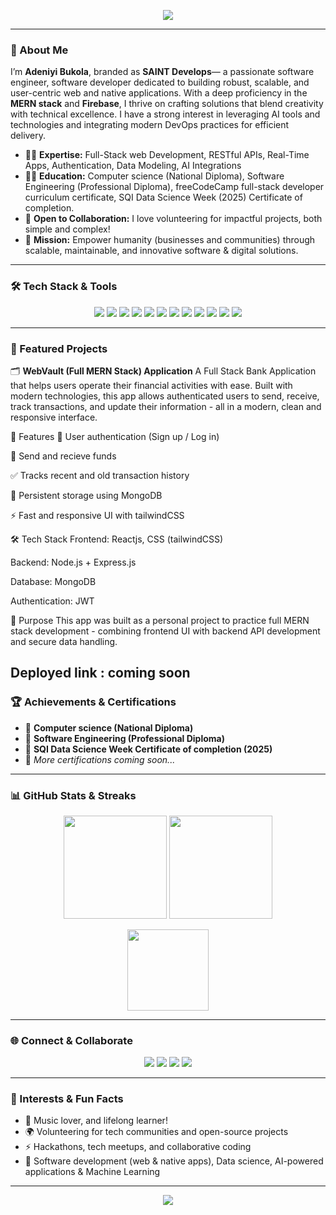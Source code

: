 <p align="center">
  <img src="https://readme-typing-svg.demolab.com?font=Fira+Code&size=28&pause=1000&color=00BFFF&center=true&vCenter=true&width=900&lines=Hi%2C+I'm+Adeniyi+Bukola+%28SAINT+Develops%29;Full+Stack+Web+%26+Native+App+Developer;MERN+Stack+%7C+Firebase+;Welcome+to+my+GitHub+Profile!" />
</p>

---

### 👋 About Me

I’m **Adeniyi Bukola**, branded as **SAINT Develops**— a passionate software engineer, software developer dedicated to building robust, scalable, and user-centric web and native applications. With a deep proficiency in the **MERN stack** and **Firebase**, I thrive on crafting solutions that blend creativity with technical excellence. I have a strong interest in leveraging AI tools and technologies and integrating modern DevOps practices for efficient delivery.

- 🧑‍💻 **Expertise:** Full-Stack web Development, RESTful APIs, Real-Time Apps, Authentication, Data Modeling, AI Integrations
- 👨‍🏫 **Education:** Computer science (National Diploma), Software Engineering (Professional Diploma), freeCodeCamp full-stack developer curriculum certificate, SQI Data Science Week (2025) Certificate of completion. 
- 🤝 **Open to Collaboration:** I love volunteering for impactful projects, both simple and complex!
- 🌟 **Mission:** Empower humanity (businesses and communities) through scalable, maintainable, and innovative software & digital solutions.

---

### 🛠️ Tech Stack & Tools

<p align="center">
  <img src="https://img.shields.io/badge/-HTML5-E34F26?style=flat&logo=html5&logoColor=white" />
  <img src="https://img.shields.io/badge/-CSS3-1572B6?style=flat&logo=css3&logoColor=white" />
  <img src="https://img.shields.io/badge/-JavaScript-F7DF1E?style=flat&logo=javascript&logoColor=black" />
  <img src="https://img.shields.io/badge/-React-61DAFB?style=flat&logo=react&logoColor=black" />
  <img src="https://img.shields.io/badge/-Node.js-339933?style=flat&logo=node.js&logoColor=white" />
  <img src="https://img.shields.io/badge/-Express.js-000000?style=flat&logo=express&logoColor=white" />
  <img src="https://img.shields.io/badge/-MongoDB-47A248?style=flat&logo=mongodb&logoColor=white" />
  <img src="https://img.shields.io/badge/-Firebase-FFCA28?style=flat&logo=firebase&logoColor=black" />
  <img src="https://img.shields.io/badge/-TypeScript-3178C6?style=flat&logo=typescript&logoColor=white" />
  <img src="https://img.shields.io/badge/-Redux-764ABC?style=flat&logo=redux&logoColor=white" />
  <img src="https://img.shields.io/badge/-Git-F05032?style=flat&logo=git&logoColor=white" />
  <img src="https://img.shields.io/badge/-GitHub-181717?style=flat&logo=github&logoColor=white" />
</p>

---

### 🚀 Featured Projects

🗂️ **WebVault (Full MERN Stack) Application**
A Full Stack Bank Application that helps users operate their financial activities with ease. Built with modern technologies, this app allows authenticated users to send, receive, track transactions, and update their information - all in a modern, clean and responsive interface.

🚀 Features
🔐 User authentication (Sign up / Log in)

📝 Send and recieve funds

✅ Tracks recent and old transaction history

💾 Persistent storage using MongoDB 

⚡ Fast and responsive UI with tailwindCSS

🛠️ Tech Stack
Frontend: Reactjs, CSS (tailwindCSS)

Backend: Node.js + Express.js

Database: MongoDB 

Authentication: JWT

📌 Purpose
This app was built as a personal project to practice full MERN stack development - combining frontend UI with backend API development and secure data handling.

Deployed link : coming soon
---

### 🏆 Achievements & Certifications

- 🥇 **Computer science (National Diploma)**
- 🥇 **Software Engineering (Professional Diploma)**
- 🥇 **SQI Data Science Week Certificate of completion (2025)**
- 🚧 *More certifications coming soon...*

---

### 📊 GitHub Stats & Streaks

<p align="center">
  <img src="https://github-readme-stats.vercel.app/api?username=TopboySaint&show_icons=true&theme=react&hide_border=true" height="165" />
  <img src="https://github-readme-streak-stats.herokuapp.com/?user=TopboySaint&theme=react&hide_border=true" height="165" />
</p>

<p align="center">
  <img src="https://github-readme-stats.vercel.app/api/top-langs/?username=TopboySaint&layout=compact&theme=react&hide_border=true" height="130" />
</p>

---

### 🌐 Connect & Collaborate

<!-- Social links: update your GitHub profile to add these links -->
<p align="center">
  <a href="https://www.linkedin.com/in/your-linkedin/"><img src="https://img.shields.io/badge/LinkedIn-0A66C2?style=flat&logo=linkedin&logoColor=white" /></a>
  <a href="mailto:topboysaint1@gmail.com"><img src="https://img.shields.io/badge/Email-D14836?style=flat&logo=gmail&logoColor=white" /></a>
  <a href="https://twitter.com/sgt_nash"><img src="https://img.shields.io/badge/Twitter-1DA1F2?style=flat&logo=twitter&logoColor=white" /></a>
  <a href="https://twitter.com/saintdevelops"><img src="https://img.shields.io/badge/Twitter-1DA1F2?style=flat&logo=twitter&logoColor=white" /></a>
  <!-- Add more links as needed -->
</p>

---

### 🎨 Interests & Fun Facts

- 🎵 Music lover, and lifelong learner!
- 🌍 Volunteering for tech communities and open-source projects
- ⚡ Hackathons, tech meetups, and collaborative coding
- 🤖 Software development (web & native apps), Data science, AI-powered applications & Machine Learning

---

<p align="center">
  <img src="https://capsule-render.vercel.app/api?type=waving&color=00BFFF&height=120&section=footer"/>
</p>

